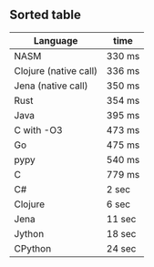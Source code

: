 ##  Sorted table

| Language              | time   |
| --                    | --     |
| NASM                  | 330 ms |
| Clojure (native call) | 336 ms |
| Jena (native call)    | 350 ms |
| Rust                  | 354 ms |
| Java                  | 395 ms |
| C with -O3            | 473 ms |
| Go                    | 475 ms |
| pypy                  | 540 ms |
| C                     | 779 ms |
| C#                    | 2 sec  |
| Clojure               | 6 sec  |
| Jena                  | 11 sec |
| Jython                | 18 sec |
| CPython               | 24 sec |